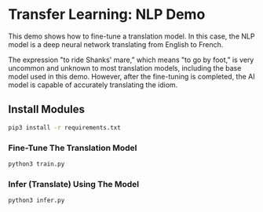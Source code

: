 # Transfer Learning: NLP Demo

This demo shows how to fine-tune a translation model. In this case, the NLP model is a deep neural network translating from English to French.

The expression "to ride Shanks' mare,” which means "to go by foot,” is very uncommon and unknown to most translation models, including the base model used in this demo. However, after the fine-tuning is completed, the AI model is capable of accurately translating the idiom.

## Install Modules

```bash
pip3 install -r requirements.txt
```

### Fine-Tune The Translation Model

```bash
python3 train.py
```

### Infer (Translate) Using The Model

```bash
python3 infer.py
```
